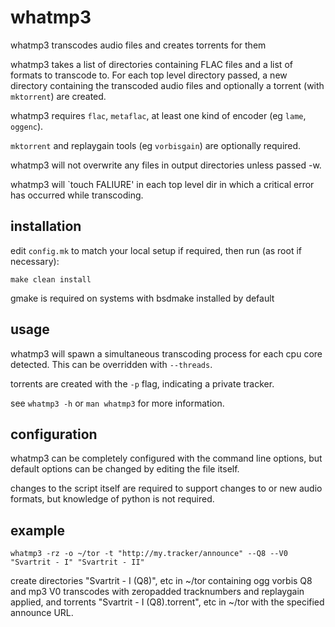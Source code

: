 # whatmp3

whatmp3 transcodes audio files and creates torrents for them

whatmp3 takes a list of directories containing FLAC files and
a list of formats to transcode to. For each top level directory passed,
a new directory containing the transcoded audio files and optionally
a torrent (with `mktorrent`) are created.

whatmp3 requires `flac`, `metaflac`, at least one kind of encoder (eg
`lame`, `oggenc`).

`mktorrent` and replaygain tools (eg `vorbisgain`) are optionally
required.

whatmp3 will not overwrite any files in output directories unless
passed -w.

whatmp3 will `touch FALIURE' in each top level dir in which a
critical error has occurred while transcoding.

## installation

edit `config.mk` to match your local setup  if required, then run
(as root if necessary):

	make clean install

gmake is required on systems with bsdmake installed by default

## usage

whatmp3 will spawn a simultaneous transcoding process for each cpu core
detected. This can be overridden with `--threads`.

torrents are created with the `-p` flag, indicating a private tracker.

see `whatmp3 -h` or `man whatmp3` for more information.

## configuration

whatmp3 can be completely configured with the command line options, but
default options can be changed by editing the file itself.

changes to the script itself are required to support changes to or new
audio formats, but knowledge of python is not required.

## example

	whatmp3 -rz -o ~/tor -t "http://my.tracker/announce" --Q8 --V0 "Svartrit - I" "Svartrit - II"

create directories "Svartrit - I (Q8)", etc in ~/tor containing
ogg vorbis Q8 and mp3 V0 transcodes with zeropadded tracknumbers and
replaygain applied, and torrents "Svartrit - I (Q8).torrent", etc in
~/tor with the specified announce URL.
